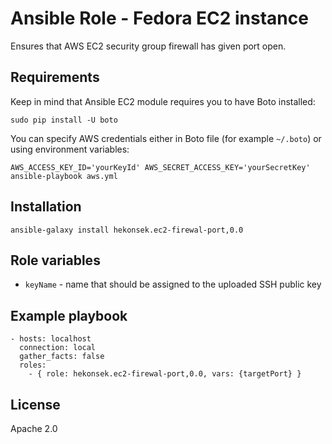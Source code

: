Ansible Role - Fedora EC2 instance
=========

Ensures that AWS EC2 security group firewall has given port open.

## Requirements

Keep in mind that Ansible EC2 module requires you to have Boto installed: 

    sudo pip install -U boto

You can specify AWS credentials either in Boto file (for example `~/.boto`) or using environment variables:
    
    AWS_ACCESS_KEY_ID='yourKeyId' AWS_SECRET_ACCESS_KEY='yourSecretKey' ansible-playbook aws.yml

## Installation 

    ansible-galaxy install hekonsek.ec2-firewal-port,0.0

## Role variables

- `keyName` - name that should be assigned to the uploaded SSH public key 

## Example playbook

```
- hosts: localhost
  connection: local
  gather_facts: false
  roles:
    - { role: hekonsek.ec2-firewal-port,0.0, vars: {targetPort} }
```

## License

Apache 2.0